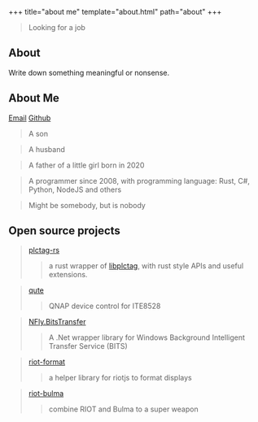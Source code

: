 +++
title="about me"
template="about.html"
path="about"
+++

> Looking for a job

## About 

Write down something meaningful or nonsense.

## About Me
[Email](mailto:leingliu@gmail.com) [Github](https://github.com/joylei/)

> A son

> A husband

> A father of a little girl born in 2020

> A programmer since 2008, with programming language: Rust, C#, Python, NodeJS and others

> Might be somebody, but is nobody

## Open source projects

> [plctag-rs](https://github.com/Joylei/plctag-rs)
>> a rust wrapper of [libplctag](https://github.com/libplctag/libplctag), with rust style APIs and useful extensions.

> [qute](https://github.com/Joylei/qute)
>> QNAP device control for ITE8528

> [NFly.BitsTransfer](https://github.com/Joylei/NFly.BitsTransfer)
>> A .Net wrapper library for Windows Background Intelligent Transfer Service (BITS)

> [riot-format](https://github.com/Joylei/riot-format)
>> a helper library for riotjs to format displays

> [riot-bulma](https://github.com/Joylei/riot-bulma)
>> combine RIOT and Bulma to a super weapon
